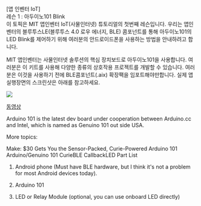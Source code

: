 [앱 인벤터 IoT]  
레슨 1 : 아두이노101 Blink  
이 토픽은 MIT 앱인벤터 IoT(사물인터넷) 튜토리얼의 첫번째 레슨입니다. 우리는 앱인벤터의 블루투스LE(블루투스 4.0 로우 에너지, BLE) 콤포넌트를 통해 아두이노101의 LED Blink를 제어하기 위해 여러분의 안드로이드폰을 사용하는 방법을 안내하려고 합니다.  

MIT 앱인벤터는 사물인터넷 솔루션의 핵심 장치보드로 아두이노101을 사용합니다. 여러분은 이 키트를 사용해 다양한 종류의 상호작용 프로젝트를 개발할 수 있습니다. 여러분은 이것을 사용하기 전에 BLE콤포넌트(.aix) 확장팩을 임포트해야만합니다. 실제 앱 실행장면의 스크린샷은 아래를 참고하세요.  

![](http://blog.cavedu.com/wp-content/uploads/2016/04/2016-01-26-14.50.47-1024x768-1024x768.jpg)

[동영상](https://youtu.be/WSktBhO94Ug)

Arduino 101 is the latest dev board under cooperation between Arduino.cc and Intel, which is named as Genuino 101 out side USA.

More topics: 

Make: $30 Gets You the Sensor-Packed, Curie-Powered Arduino 101
Arduino/Genuino 101 CurieBLE CallbackLED
Part List

1. Android phone (Must have BLE hardware, but I think it's not a problem for most Android devices today).

2. Arduino 101

3. LED or Relay Module (optional, you can use onboard LED directly)
